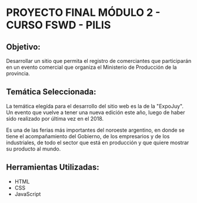 # PROYECTO FINAL MÓDULO 2 - CURSO FSWD - PILIS

## Objetivo:

Desarrollar un sitio que permita el registro de comerciantes
que participarán en un evento comercial que organiza el
Ministerio de Producción de la provincia.

## Temática Seleccionada:

La temática elegída para el desarrollo del sitio web es la de la "ExpoJuy". Un evento que vuelve a tener una nueva edición este año, luego de haber sido realizado por última vez en el 2018.

Es una de las ferias más importantes del noroeste argentino, en donde se tiene el acompañamiento del Gobierno, de los empresarios y de los industriales, de todo el sector que está en producción y que quiere mostrar su producto al mundo.

## Herramientas Utilizadas:

- HTML
- CSS
- JavaScript
